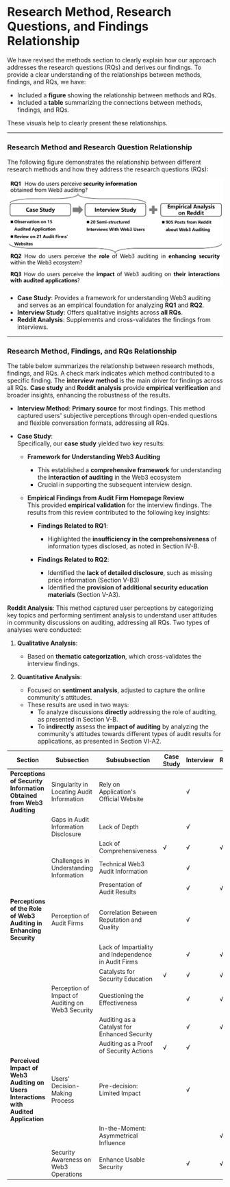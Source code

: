 # Research Method, Research Questions, and Findings Relationship

We have revised the methods section to clearly explain how our approach addresses the research questions (RQs) and derives our findings. To provide a clear understanding of the relationships between methods, findings, and RQs, we have:

- Included a **figure** showing the relationship between methods and RQs.
- Included a **table** summarizing the connections between methods, findings, and RQs.

These visuals help to clearly present these relationships.


---

### **Research Method and Research Question Relationship**

The following figure demonstrates the relationship between different research methods and how they address the research questions (RQs):

<div style="text-align: center;">
  <img src="https://github.com/Anonymousauthor2024/Supplementary-documentation/blob/main/figure/flow-2.jpg" alt="Research Method and Research Question Relationship" width="600"/>
</div>


- **Case Study**: Provides a framework for understanding Web3 auditing and serves as an empirical foundation for analyzing **RQ1** and **RQ2**.
- **Interview Study**: Offers qualitative insights across **all RQs**.
- **Reddit Analysis**: Supplements and cross-validates the findings from interviews.

---

### **Research Method, Findings, and RQs Relationship**

The table below summarizes the relationship between research methods, findings, and RQs. A check mark indicates which method contributed to a specific finding.
The **interview method** is the main driver for findings across all RQs. **Case study** and **Reddit analysis** provide **empirical verification** and broader insights, enhancing the robustness of the results.

- **Interview Method**:    **Primary source** for most findings. This method captured users' subjective perceptions through open-ended questions and flexible conversation formats, addressing all RQs.
- **Case Study**:  
  Specifically, our **case study** yielded two key results:

  - **Framework for Understanding Web3 Auditing**  
    - This established a **comprehensive framework** for understanding the **interaction of auditing** in the Web3 ecosystem
    - Crucial in supporting the subsequent interview design.

  - **Empirical Findings from Audit Firm Homepage Review**  
    This provided **empirical validation** for the interview findings. The results from this review contributed to the following key insights:

    - **Findings Related to RQ1**:
      - Highlighted the **insufficiency in the comprehensiveness** of information types disclosed, as noted in Section IV-B.

    - **Findings Related to RQ2**:
      - Identified the **lack of detailed disclosure**, such as missing price information (Section V-B3)
      - Identified the **provision of additional security education materials** (Section V-A3).

**Reddit Analysis**: This method captured user perceptions by categorizing key topics and performing sentiment analysis to understand user attitudes in community discussions on auditing, addressing all RQs. Two types of analyses were conducted:

1. **Qualitative Analysis**:
   - Based on **thematic categorization**, which cross-validates the interview findings.

2. **Quantitative Analysis**:
   - Focused on **sentiment analysis**, adjusted to capture the online community's attitudes.
   - These results are used in two ways:
     - To analyze discussions **directly** addressing the role of auditing, as presented in Section V-B.
     - To **indirectly** assess the **impact of auditing** by analyzing the community's attitudes towards different types of audit results for applications, as presented in Section VI-A2.






| **Section**                                                                             | **Subsection**                                  | **Subsubsection**                             | **Case Study** | **Interview** | **Reddit** |
| --------------------------------------------------------------------------------------- | ----------------------------------------------- | --------------------------------------------- | -------------- | ------------- | ---------- |
| **Perceptions of Security Information Obtained from Web3 Auditing**                               | Singularity in Locating Audit Information       | Rely on Application's Official Website        |                | √             |            |
|                                                                                         | Gaps in Audit Information Disclosure            | Lack of Depth                                 |                | √             |            |
|                                                                                         |                                                 | Lack of Comprehensiveness                     | √              | √             | √          |
|                                                                                         | Challenges in Understanding Information         | Technical Web3 Audit Information              |                | √             |            |
|                                                                                         |                                                 | Presentation of Audit Results                 |                | √             | √          |
| **Perceptions of the Role of Web3 Auditing in Enhancing Security**                                             | Perception of Audit Firms                       | Correlation Between Reputation and Quality    |                | √             |            |
|                                                                                         |                                                 | Lack of Impartiality and Independence in Audit Firms |          | √             | √          |
|                                                                                         |                                                 | Catalysts for Security Education              | √              | √             | √          |
|                                                                                         | Perception of Impact of Auditing on Web3 Security | Questioning the Effectiveness               |                | √             | √          |
|                                                                                         |                                                 | Auditing as a Catalyst for Enhanced Security  |                | √             | √          |
|                                                                                         |                                                 | Auditing as a Proof of Security Actions       | √              | √             |            |
| **Perceived Impact of Web3 Auditing on Users Interactions with Audited Application**                                           | Users' Decision-Making Process                  | Pre-decision: Limited Impact                  |                | √             |            |
|                                                                                         |                                                 | In-the-Moment: Asymmetrical Influence         |                |               | √          |
|                                                                                         | Security Awareness on Web3 Operations           | Enhance Usable Security                      |                | √             | √          |

